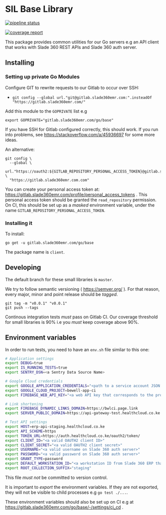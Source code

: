 # SIL Base Library

[![pipeline status](https://gitlab.slade360emr.com/go/base/badges/master/pipeline.svg)](https://gitlab.slade360emr.com/go/base/-/commits/master)

[![coverage report](https://gitlab.slade360emr.com/go/base/badges/master/coverage.svg)](https://gitlab.slade360emr.com/go/base/-/commits/master)

This package provides common utilities for our Go servers e.g an API client 
that works with Slade 360 REST APIs and Slade 360 auth server.

## Installing

### Setting up private Go Modules

Configure GIT to rewrite requests to our Gitlab to occur over SSH:

- `git config --global url."git@gitlab.slade360emr.com:".insteadOf "https://gitlab.slade360emr.com/"`

Add this module to the `GOPRIVATE` list e.g 

```
export GOPRIVATE="gitlab.slade360emr.com/go/base"
```

If you have SSH for Gitlab configured correctly, this should work. If you run
into problems, see https://stackoverflow.com/a/45936697 for some more ideas.

An alternative:

```
git config \
  --global \
  url."https://oauth2:${GITLAB_REPOSITORY_PERSONAL_ACCESS_TOKEN}@gitlab.slade360emr.com".insteadOf \
  "https://gitlab.slade360emr.com.com"
```

You can create your personal access token at: https://gitlab.slade360emr.com/profile/personal_access_tokens .
This personal access token should be granted the `read_repository` permission.
On CI, this should be set up as a _masked_ environment variable, under the name
`GITLAB_REPOSITORY_PERSONAL_ACCESS_TOKEN`.

### Installing it

To install:

```
go get -u gitlab.slade360emr.com/go/base
```

The package name is `client`.

## Developing

The default branch for these small libraries is `master`. 

We try to follow semantic versioning ( https://semver.org/ ). For that reason,
every major, minor and point release should be _tagged_.

```
git tag -m "v0.0.1" "v0.0.1"
git push --tags
```

Continous integration tests *must* pass on Gitlab CI. Our coverage threshold
for small libraries is 90% i.e you *must* keep coverage above 90%.

## Environment variables

In order to run tests, you need to have an `env.sh` file similar to this one:

```bash
# Application settings
export DEBUG=true
export IS_RUNNING_TESTS=true
export SENTRY_DSN=<a Sentry Data Source Name>

# Google Cloud credentials
export GOOGLE_APPLICATION_CREDENTIALS="<path to a service account JSON file"
export GOOGLE_CLOUD_PROJECT=bewell-app-ci
export FIREBASE_WEB_API_KEY="<a web API key that corresponds to the project named above>"

# Link shortening
export FIREBASE_DYNAMIC_LINKS_DOMAIN=https://bwlci.page.link
export SERVER_PUBLIC_DOMAIN=https://api-gateway-test.healthcloud.co.ke

# Test API settings
export HOST=erp-api-staging.healthcloud.co.ke
export API_SCHEME=https
export TOKEN_URL=https://auth.healthcloud.co.ke/oauth2/token/
export CLIENT_ID="<a valid OAUTH2 client ID>"
export CLIENT_SECRET="<a valid OAUTH2 client secret>"
export USERNAME="<a valid username on Slade 360 auth server>"
export PASSWORD="<a valid password on Slade 360 auth server>"
export GRANT_TYPE=password
export DEFAULT_WORKSTATION_ID="<a workstation ID from Slade 360 ERP that has been linked to the user above>"
export ROOT_COLLECTION_SUFFIX="staging"
```

This file *must not* be committed to version control.

It is important to _export_ the environment variables. If they are not exported,
they will not be visible to child processes e.g `go test ./...`.

These environment variables should also be set up on CI e.g at 
https://gitlab.slade360emr.com/go/base/-/settings/ci_cd .
